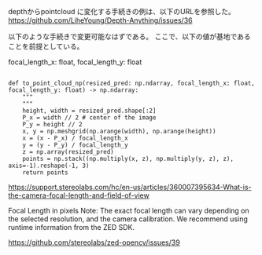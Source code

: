 depthからpointcloud に変化する手続きの例は、以下のURLを参照した。
https://github.com/LiheYoung/Depth-Anything/issues/36


以下のような手続きで変更可能なはずである。
ここで、以下の値が基地であることを前提としている。

focal_length_x: float, focal_length_y: float



```

def to_point_cloud_np(resized_pred: np.ndarray, focal_length_x: float, focal_length_y: float) -> np.ndarray:
    """
    """
    height, width = resized_pred.shape[:2]
    P_x = width // 2 # center of the image
    P_y = height // 2
    x, y = np.meshgrid(np.arange(width), np.arange(height))
    x = (x - P_x) / focal_length_x
    y = (y - P_y) / focal_length_y
    z = np.array(resized_pred)
    points = np.stack((np.multiply(x, z), np.multiply(y, z), z), axis=-1).reshape(-1, 3)
    return points
```

https://support.stereolabs.com/hc/en-us/articles/360007395634-What-is-the-camera-focal-length-and-field-of-view

Focal Length in pixels
Note: The exact focal length can vary depending on the selected resolution, and the camera calibration. We recommend using runtime information from the ZED SDK.

https://github.com/stereolabs/zed-opencv/issues/39

